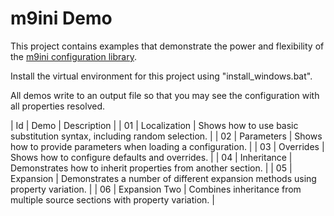 # m9ini Demo

This project contains examples that demonstrate the power and flexibility of the [m9ini configuration library](https://github.com/MarcusNyne/m9ini).

Install the virtual environment for this project using "install_windows.bat".

All demos write to an output file so that you may see the configuration with all properties resolved.

| Id | Demo | Description |
| 01 | Localization | Shows how to use basic substitution syntax, including random selection. |
| 02 | Parameters | Shows how to provide parameters when loading a configuration. |
| 03 | Overrides | Shows how to configure defaults and overrides. |
| 04 | Inheritance | Demonstrates how to inherit properties from another section. |
| 05 | Expansion | Demonstrates a number of different expansion methods using property variation. |
| 06 | Expansion Two | Combines inheritance from multiple source sections with property variation. |
